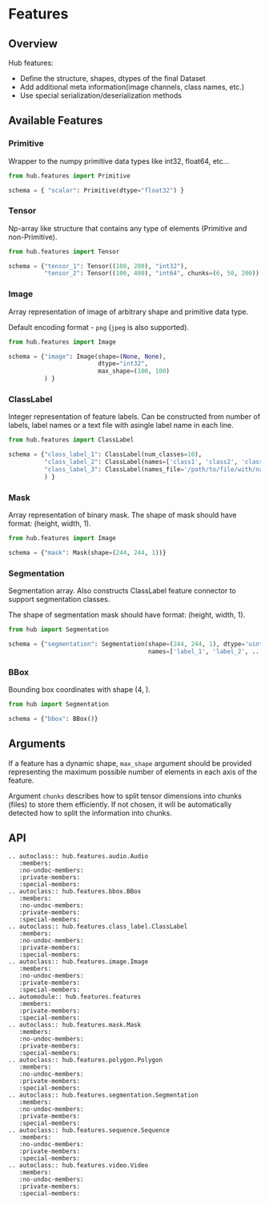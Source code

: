 # Features

## Overview

Hub features:

- Define the structure, shapes, dtypes of the final Dataset
- Add additional meta information(image channels, class names, etc.)
- Use special serialization/deserialization methods



## Available Features

### Primitive 

Wrapper to the numpy primitive data types like int32, float64, etc...

```python
from hub.features import Primitive

schema = { "scalar": Primitive(dtype="float32") }
```

### Tensor

Np-array like structure that contains any type of elements (Primitive and non-Primitive).

```python
from hub.features import Tensor

schema = {"tensor_1": Tensor((100, 200), "int32"),
          "tensor_2": Tensor((100, 400), "int64", chunks=(6, 50, 200)) }
```

### Image

Array representation of image of arbitrary shape and primitive data type. 

Default encoding format - `png` (`jpeg` is also supported).

```python
from hub.features import Image

schema = {"image": Image(shape=(None, None),
                         dtype="int32",
                         max_shape=(100, 100)
          ) }
```

### ClassLabel

Integer representation of feature labels. Can be constructed from number of labels, label names or a text file with asingle label name in each line.

```python
from hub.features import ClassLabel

schema = {"class_label_1": ClassLabel(num_classes=10),
          "class_label_2": ClassLabel(names=['class1', 'class2', 'class3', ...]),
          "class_label_3": ClassLabel(names_file='/path/to/file/with/names')
          ) }
```

### Mask 

Array representation of binary mask. The shape of mask should have format: (height, width, 1).

```python
from hub.features import Image

schema = {"mask": Mask(shape=(244, 244, 1))}
```

### Segmentation

Segmentation array. Also constructs ClassLabel feature connector to support segmentation classes. 

The shape of segmentation mask should have format: (height, width, 1).

```python
from hub import Segmentation

schema = {"segmentation": Segmentation(shape=(244, 244, 1), dtype='uint8', 
                                       names=['label_1', 'label_2', ...])}
```


### BBox

Bounding box coordinates with shape (4, ).

```python
from hub import Segmentation

schema = {"bbox": BBox()}
```

## Arguments

If a feature has a dynamic shape, `max_shape` argument should be provided representing the maximum possible number of elements in each axis of the feature.

Argument `chunks` describes how to split tensor dimensions into chunks (files) to store them efficiently. If not chosen, it will be automatically detected how to split the information into chunks.



## API
```eval_rst
.. autoclass:: hub.features.audio.Audio
   :members:
   :no-undoc-members:
   :private-members:
   :special-members:
.. autoclass:: hub.features.bbox.BBox
   :members:
   :no-undoc-members:
   :private-members:
   :special-members:   
.. autoclass:: hub.features.class_label.ClassLabel
   :members:
   :no-undoc-members:
   :private-members:
   :special-members: 
.. autoclass:: hub.features.image.Image
   :members:
   :no-undoc-members:
   :private-members:
   :special-members:
.. automodule:: hub.features.features
   :members:
   :private-members:
   :special-members:
.. autoclass:: hub.features.mask.Mask
   :members:
   :no-undoc-members:
   :private-members:
   :special-members:
.. autoclass:: hub.features.polygon.Polygon
   :members:
   :no-undoc-members:
   :private-members:
   :special-members:
.. autoclass:: hub.features.segmentation.Segmentation
   :members:
   :no-undoc-members:
   :private-members:
   :special-members:
.. autoclass:: hub.features.sequence.Sequence
   :members:
   :no-undoc-members:
   :private-members:
   :special-members:
.. autoclass:: hub.features.video.Video
   :members:
   :no-undoc-members:
   :private-members:
   :special-members:
```
